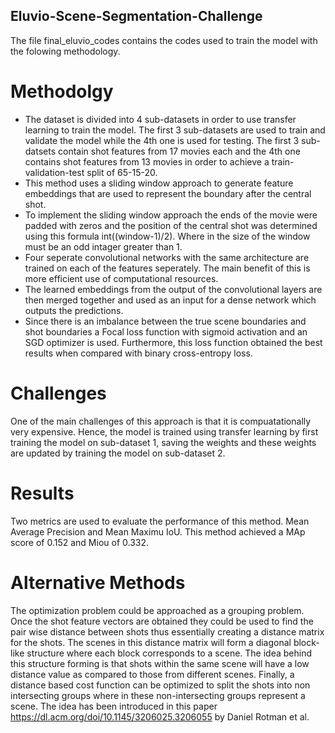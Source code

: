 ## Eluvio-Scene-Segmentation-Challenge
The file final_eluvio_codes contains the codes used to train the model with the folowing methodology.
# Methodolgy 
* The dataset is divided into 4 sub-datasets in order to use transfer learning to train the model. The first 3 sub-datasets are used to train and validate the model while the 4th one is used for testing. The first 3 sub-datsets contain shot features from 17 movies each and the 4th one contains shot features from 13 movies in order to achieve a train-validation-test split of 65-15-20.
* This method uses a sliding window approach to generate feature embeddings that are used to represent the boundary after the central shot. 
* To implement the sliding window approach the ends of the movie were padded with zeros and the position of the central shot was determined using this formula int((window-1)/2). Where in the size of the window must be an odd intager greater than 1. 
* Four seperate convolutional networks with the same architecture are trained on each of the features seperately. The main benefit of this is more efficient use of computational resources. 
* The learned embeddings from the output of the convolutional layers are then merged together and used as an input for a dense network which outputs the predictions. 
* Since there is an imbalance between the true scene boundaries and shot boundaries a Focal loss function with sigmoid activation and an SGD optimizer is used. Furthermore, this loss function obtained the best results when compared with binary cross-entropy loss. 
# Challenges 
One of the main challenges of this approach is that it is compuatationally very expensive. Hence, the model is trained using transfer learning by first training the model on sub-dataset 1, saving the weights and these weights are updated by training the model on sub-dataset 2. 
# Results
Two metrics are used to evaluate the performance of this method. Mean Average Precision and Mean Maximu IoU. 
This method achieved a MAp score of 0.152 and Miou of 0.332. 
# Alternative Methods
The optimization problem could be approached as a grouping problem. Once the shot feature vectors are obtained they could be used to find the pair wise distance between shots thus essentially creating a distance matrix for the shots. The scenes in this distance matrix will form a diagonal block-like structure where each block corresponds to a scene. The idea behind this structure forming is that shots within the same scene will have a low distance value as compared to those from different scenes. Finally, a distance based cost function can be optimized to split the shots into non intersecting groups where in these non-intersecting groups represent a scene. The idea has been introduced in this paper https://dl.acm.org/doi/10.1145/3206025.3206055 by Daniel Rotman et al. 
